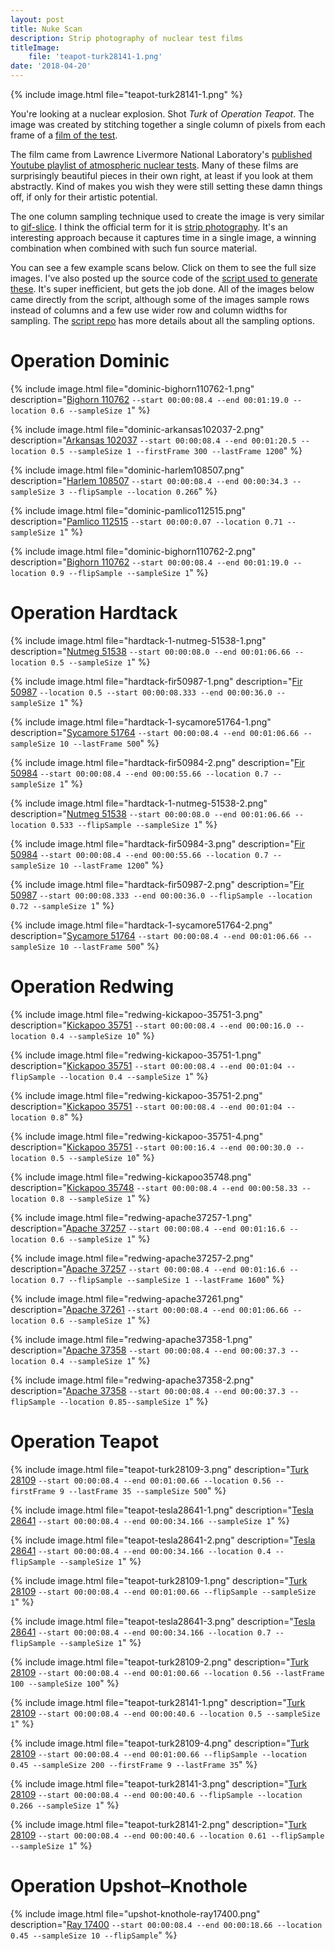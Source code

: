 ```yaml
---
layout: post
title: Nuke Scan
description: Strip photography of nuclear test films
titleImage:
    file: 'teapot-turk28141-1.png'
date: '2018-04-20'
---
```


{% include image.html file="teapot-turk28141-1.png" %}

You're looking at a nuclear explosion. Shot *Turk* of *Operation Teapot*. The image was created by stitching together a single column of pixels from each frame of a [film of the test](https://www.youtube.com/watch?v=fnBwPMxZ3m4).

The film came from Lawrence Livermore National Laboratory's [published Youtube playlist of atmospheric nuclear tests][playlist]. Many of these films are surprisingly beautiful pieces in their own right, at least if you look at them abstractly. Kind of makes you wish they were still setting these damn things off, if only for their artistic potential.

The one column sampling technique used to create the image is very similar to [gif-slice](/gif-slice). I think the official term for it is [strip photography](https://en.wikipedia.org/wiki/Strip_photography). It's an interesting approach because it captures time in a single image, a winning combination when combined with such fun source material.

You can see a few example scans below. Click on them to see the full size images. I've also posted up the source code of the [script used to generate these][src]. It's super inefficient, but gets the job done. All of the images below came directly from the script, although some of the images sample rows instead of columns and a few use wider row and column widths for sampling. The [script repo][src] has more details about all the sampling options.

# Operation Dominic

{% include image.html file="dominic-bighorn110762-1.png" description="[Bighorn 110762](https://www.youtube.com/watch?v=cORWJVtMf_0) `--start 00:00:08.4 --end 00:01:19.0 --location 0.6 --sampleSize 1`" %}

{% include image.html file="dominic-arkansas102037-2.png" description="[Arkansas 102037](https://www.youtube.com/watch?v=UsY1bTKbSYY) `--start 00:00:08.4 --end 00:01:20.5 --location 0.5 --sampleSize 1 --firstFrame 300 --lastFrame 1200`" %}

{% include image.html file="dominic-harlem108507.png" description="[Harlem 108507](https://www.youtube.com/watch?v=hKAf-BztCss) `--start 00:00:08.4 --end 00:00:34.3 --sampleSize 3 --flipSample --location 0.266`" %}

{% include image.html file="dominic-pamlico112515.png" description="[Pamlico 112515](https://www.youtube.com/watch?v=sdFBRDZEWzc) `--start 00:00:0.07 --location 0.71 --sampleSize 1`" %}


{% include image.html file="dominic-bighorn110762-2.png" description="[Bighorn 110762](https://www.youtube.com/watch?v=cORWJVtMf_0) `--start 00:00:08.4 --end 00:01:19.0 --location 0.9 --flipSample --sampleSize 1`" %}

# Operation Hardtack

{% include image.html file="hardtack-1-nutmeg-51538-1.png" description="[Nutmeg 51538](https://www.youtube.com/watch?v=QysmLrAZUgo) `--start 00:00:08.0 --end 00:01:06.66 --location 0.5 --sampleSize 1`" %}

{% include image.html file="hardtack-fir50987-1.png" description="[Fir 50987](https://www.youtube.com/watch?v=i1w0NdoDFwQ) `--location 0.5 --start 00:00:08.333 --end 00:00:36.0 --sampleSize 1`" %}

{% include image.html file="hardtack-1-sycamore51764-1.png" description="[Sycamore 51764](https://www.youtube.com/watch?v=OjgrhMkWmAo) `--start 00:00:08.4 --end 00:01:06.66 --sampleSize 10 --lastFrame 500`" %}

{% include image.html file="hardtack-fir50984-2.png" description="[Fir 50984](https://www.youtube.com/watch?v=mf81pHdGEps) `--start 00:00:08.4 --end 00:00:55.66 --location 0.7 --sampleSize 1`" %}

{% include image.html file="hardtack-1-nutmeg-51538-2.png" description="[Nutmeg 51538](https://www.youtube.com/watch?v=QysmLrAZUgo) `--start 00:00:08.0 --end 00:01:06.66 --location 0.533 --flipSample --sampleSize 1`" %}

{% include image.html file="hardtack-fir50984-3.png" description="[Fir 50984](https://www.youtube.com/watch?v=mf81pHdGEps) `--start 00:00:08.4 --end 00:00:55.66 --location 0.7 --sampleSize 10 --lastFrame 1200`" %}

{% include image.html file="hardtack-fir50987-2.png" description="[Fir 50987](https://www.youtube.com/watch?v=i1w0NdoDFwQ) `--start 00:00:08.333 --end 00:00:36.0 --flipSample --location 0.72 --sampleSize 1`" %}

{% include image.html file="hardtack-1-sycamore51764-2.png" description="[Sycamore 51764](https://www.youtube.com/watch?v=OjgrhMkWmAo) `--start 00:00:08.4 --end 00:01:06.66 --sampleSize 10 --lastFrame 500`" %}

# Operation Redwing

{% include image.html file="redwing-kickapoo-35751-3.png" description="[Kickapoo 35751](https://www.youtube.com/watch?v=RmK_Hz-cr-Q) `--start 00:00:08.4 --end 00:00:16.0 --location 0.4 --sampleSize 10`" %}

{% include image.html file="redwing-kickapoo-35751-1.png" description="[Kickapoo 35751](https://www.youtube.com/watch?v=RmK_Hz-cr-Q) `--start 00:00:08.4 --end 00:01:04 --flipSample --location 0.4 --sampleSize 1`" %}

{% include image.html file="redwing-kickapoo-35751-2.png" description="[Kickapoo 35751](https://www.youtube.com/watch?v=RmK_Hz-cr-Q) `--start 00:00:08.4 --end 00:01:04 --location 0.8`" %}

{% include image.html file="redwing-kickapoo-35751-4.png" description="[Kickapoo 35751](https://www.youtube.com/watch?v=RmK_Hz-cr-Q) `--start 00:00:16.4 --end 00:00:30.0 --location 0.5 --sampleSize 10`" %}

{% include image.html file="redwing-kickapoo35748.png" description="[Kickapoo 35748](https://www.youtube.com/watch?v=0fdhEp8xTIM) `--start 00:00:08.4 --end 00:00:58.33 --location 0.8 --sampleSize 1`" %}

{% include image.html file="redwing-apache37257-1.png" description="[Apache 37257](https://www.youtube.com/watch?v=IxV9ef0hKZU) `--start 00:00:08.4 --end 00:01:16.6 --location 0.6 --sampleSize 1`" %}

{% include image.html file="redwing-apache37257-2.png" description="[Apache 37257](https://www.youtube.com/watch?v=IxV9ef0hKZU) `--start 00:00:08.4 --end 00:01:16.6 --location 0.7 --flipSample --sampleSize 1 --lastFrame 1600`" %}

{% include image.html file="redwing-apache37261.png" description="[Apache 37261](https://www.youtube.com/watch?v=P5czk3hLbKI) `--start 00:00:08.4 --end 00:01:06.66 --location 0.6 --sampleSize 1`" %}

{% include image.html file="redwing-apache37358-1.png" description="[Apache 37358](https://www.youtube.com/watch?v=F6x_LnjfWds) `--start 00:00:08.4 --end 00:00:37.3 --location 0.4 --sampleSize 1`" %}

{% include image.html file="redwing-apache37358-2.png" description="[Apache 37358](https://www.youtube.com/watch?v=F6x_LnjfWds) `--start 00:00:08.4 --end 00:00:37.3 --flipSample --location 0.85--sampleSize 1`" %} 


# Operation Teapot

{% include image.html file="teapot-turk28109-3.png" description="[Turk 28109](https://www.youtube.com/watch?v=fnBwPMxZ3m4) `--start 00:00:08.4 --end 00:01:00.66 --location 0.56 --firstFrame 9 --lastFrame 35 --sampleSize 500`" %}

{% include image.html file="teapot-tesla28641-1.png" description="[Tesla 28641](https://www.youtube.com/watch?v=UrLZdyY2vQk) `--start 00:00:08.4 --end 00:00:34.166 --sampleSize 1`" %}

{% include image.html file="teapot-tesla28641-2.png" description="[Tesla 28641](https://www.youtube.com/watch?v=UrLZdyY2vQk) `--start 00:00:08.4 --end 00:00:34.166 --location 0.4 --flipSample --sampleSize 1`" %}

{% include image.html file="teapot-turk28109-1.png" description="[Turk 28109](https://www.youtube.com/watch?v=fnBwPMxZ3m4) `--start 00:00:08.4 --end 00:01:00.66 --flipSample --sampleSize 1`" %}

{% include image.html file="teapot-tesla28641-3.png" description="[Tesla 28641](https://www.youtube.com/watch?v=UrLZdyY2vQk) `--start 00:00:08.4 --end 00:00:34.166 --location 0.7 --flipSample --sampleSize 1`" %}

{% include image.html file="teapot-turk28109-2.png" description="[Turk 28109](https://www.youtube.com/watch?v=fnBwPMxZ3m4) `--start 00:00:08.4 --end 00:01:00.66 --location 0.56 --lastFrame 100 --sampleSize 100`" %}

{% include image.html file="teapot-turk28141-1.png" description="[Turk 28109](https://www.youtube.com/watch?v=fnBwPMxZ3m4) `--start 00:00:08.4 --end 00:00:40.6 --location 0.5 --sampleSize 1`" %}

{% include image.html file="teapot-turk28109-4.png" description="[Turk 28109](https://www.youtube.com/watch?v=fnBwPMxZ3m4) `--start 00:00:08.4 --end 00:01:00.66 --flipSample --location 0.45 --sampleSize 200 --firstFrame 9 --lastFrame 35`" %}

{% include image.html file="teapot-turk28141-3.png" description="[Turk 28109](https://www.youtube.com/watch?v=fnBwPMxZ3m4) `--start 00:00:08.4 --end 00:00:40.6 --flipSample --location 0.266 --sampleSize 1`" %}

{% include image.html file="teapot-turk28141-2.png" description="[Turk 28109](https://www.youtube.com/watch?v=fnBwPMxZ3m4) `--start 00:00:08.4 --end 00:00:40.6 --location 0.61 --flipSample --sampleSize 1`" %}

# Operation Upshot–Knothole

{% include image.html file="upshot-knothole-ray17400.png" description="[Ray 17400](https://www.youtube.com/watch?v=_pUxOJcG1kU) `--start 00:00:08.4 --end 00:00:18.66 --location 0.45 --sampleSize 10 --flipSample`" %}



[src]: https://github.com/mattbierner/nuke-scan
[playlist]: https://www.youtube.com/playlist?list=PLvGO_dWo8VfcmG166wKRy5z-GlJ_OQND5
